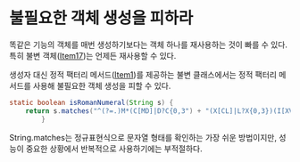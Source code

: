# 불필요한 객체 생성을 피하라
똑같은 기능의 객체를 매번 생성하기보다는 객체 하나를 재사용하는 것이 빠를 수 있다. 특히 불변 객체([Item17]())는 언제든 재사용할 수 있다.

생성자 대신 정적 팩터리 메서드([Item1]())를 제공하는 불변 클래스에서는 정적 팩터리 메서드를 사용해 불필요한 객체 생성을 피할 수 있다.

```java
static boolean isRomanNumeral(String s) {
    return s.matches("^(?=.)M*(C[MD]|D?C{0,3") + "(X[CL]|L?X{0,3})(I[XV]|V?I{0,3})$");
        }
```
String.matches는 정규표현식으로 문자열 형태를 확인하는 가장 쉬운 방법이지만, 성능이 중요한 상황에서 반복적으로 사용하기에는 부적절하다.